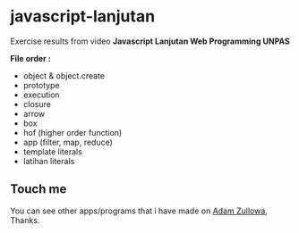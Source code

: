 # javascript-lanjutan

Exercise results from video **Javascript Lanjutan Web Programming UNPAS**

**File order :**

- object & object.create
- prototype
- execution
- closure
- arrow
- box
- hof (higher order function)
- app (filter, map, reduce)
- template literals
- latihan literals

## Touch me

You can see other apps/programs that i have made on <a href="https://adamzullowa06.github.io/">Adam Zullowa</a>, Thanks.
